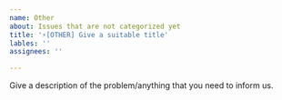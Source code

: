 ```yaml
---
name: Other
about: Issues that are not categorized yet
title: '⚡[OTHER] Give a suitable title'
lables: ''
assignees: ''

---
```


Give a description of the problem/anything that you need to inform us.